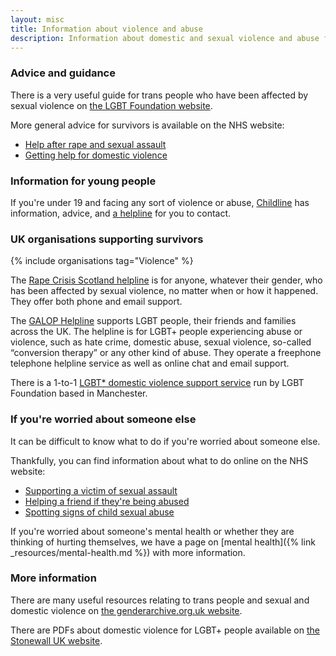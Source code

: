 ```yaml
---
layout: misc
title: Information about violence and abuse
description: Information about domestic and sexual violence and abuse for trans, nonbinary, and gender non-conforming people in the UK
---
```


### Advice and guidance

There is a very useful guide for trans people who have been affected by sexual violence on [the LGBT Foundation website](https://s3-eu-west-1.amazonaws.com/lgbt-website-media/Files/14134885-0494-4588-9a36-0de65a71e099/Trans%2520Guide%2520Sexual%2520Violence.pdf).

More general advice for survivors is available on the NHS website:

- [Help after rape and sexual assault](https://www.nhs.uk/live-well/sexual-health/help-after-rape-and-sexual-assault/)
- [Getting help for domestic violence](https://www.nhs.uk/live-well/healthy-body/getting-help-for-domestic-violence/)

### Information for young people

If you're under 19 and facing any sort of violence or abuse, [Childline](https://www.childline.org.uk) has information, advice, and [a helpline](https://www.childline.org.uk/get-support/contacting-childline/) for you to contact.

### UK organisations supporting survivors

{% include organisations tag="Violence" %}

The [Rape Crisis Scotland helpline](https://www.rapecrisisscotland.org.uk/help-helpline/) is for anyone, whatever their gender, who has been affected by sexual violence, no matter when or how it happened. They offer both phone and email support.

The [GALOP Helpline](https://galop.org.uk/get-help/helplines/) supports LGBT people, their friends and families across the UK. The helpline is for LGBT+ people experiencing abuse or violence, such as hate crime, domestic abuse, sexual violence, so-called “conversion therapy” or any other kind of abuse. They operate a freephone telephone helpline service as well as online chat and email support.

There is a 1-to-1 [LGBT* domestic violence support service](https://lgbt.foundation/domesticabuse) run by LGBT Foundation based in Manchester.

### If you're worried about someone else

It can be difficult to know what to do if you're worried about someone else.

Thankfully, you can find information about what to do online on the NHS website:

- [Supporting a victim of sexual assault](https://www.nhs.uk/live-well/sexual-health/help-after-rape-and-sexual-assault/#supporting-a-victim-of-sexual-assault)
- [Helping a friend if they're being abused](https://www.nhs.uk/live-well/healthy-body/getting-help-for-domestic-violence/#helping-a-friend-if-theyre-being-abused)
- [Spotting signs of child sexual abuse](https://www.nhs.uk/live-well/healthy-body/spotting-signs-of-child-sexual-abuse/)

If you're worried about someone's mental health or whether they are thinking of hurting themselves, we have a page on [mental health]({% link _resources/mental-health.md %}) with more information.

### More information

There are many useful resources relating to trans people and sexual and domestic violence on [the genderarchive.org.uk website](https://genderarchive.org.uk/tag/violence/).

There are PDFs about domestic violence for LGBT+ people available on [the Stonewall UK website](https://www.stonewall.org.uk/help-advice/criminal-law/domestic-violence).
